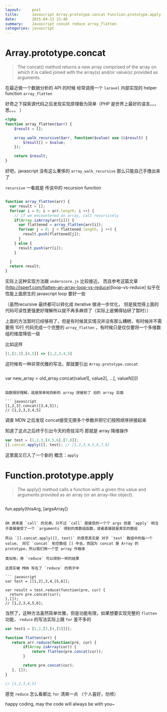 ```yaml
---
layout:     post
title:      Javascript Array.prototype.concat Function.prototype.apply
date:       2015-04-23 23:40
summary:    Javascript concat reduce array_flatten
categories: javascript
---
```


# Array.prototype.concat

> The concat() method returns a new array comprised of the array on which it is called joined with the array(s) and/or value(s) provided as arguments.

在最近做一个数据分析的 API 的时候 经常调用一个 `laravel` 内部实现的 helper function `array_flatten`

好奇之下探索源代码之后发现实现原理极为简单（PHP 是世界上最好的语言。。。 恩。。。 ）

``` php
<?php
function array_flatten($arr) {
    $result = [];

    array_walk_recursive($arr, function($value) use (&$result) {
        $result[] = $value;
    });

    return $result;
}
```

好吧，javascript 没有这么奢侈的 `array_walk_recursive` 那么只能自己手撸出来了

`recursive` 一看就是 传说中的 recursion function

``` javascript

function array_flatten(arr) {
  var result = [];
  for(var i = 0; i < arr.length; i ++) {
    // if we encountered an array, call recursively
    if(Array.isArray(arr[i])) {
      var flattened = array_flatten(arr[i]);
      for(var j = 0; j < flattened.length; j ++) {
        result.push(flattened[j]);
      }
    } else {
      result.push(arr[i]);
    }

  }
  return result;
}
```

实际上这种实现方法跟 `underscore.js` 比较接近。 而且参考这篇文章 (http://jsperf.com/flatten-an-array-loop-vs-reduce)[loop-vs-reduce] 似乎在性能上面原生的 javascript loop 要好一些

（虽然recursive 最终都可以转化成 iterative 做进一步优化， 但是我觉得上面的代码可读性更强更好理解所以就不再多麻烦了（实际上是懒得钻研了暂时））

上面的方法暂时已经够用了，但是有时候其实情况并没有那么糟糕，有时候并不需要用 10行 代码完成一个完整的 `array_flatten` ，有时候只是仅仅要将一个多维数组的维度降低一级

比如这样


``` javascript
[1,[2,3],[4,5]] => [1,2,3,4,5]
```

这时候有一种非常优雅的写法，那就要引出 `Array.prototype.concat`

> ```javascript
  var new_array = old_array.concat(value1[, value2[, ...[, valueN]]])
  ```

函数很好理解，就是简单地将新的 array 拼接到了 旧的 array 后面

``` javascript
[1,2,3].concat([3,4,5]);
// [1,2,3,3,4,5]
```

调查 MDN 之后发现 concat接受无限多个参数并把它们按照顺序拼接起来

知道了这点之后终于引出今天的奇技淫巧 那就是 array 降维操作

``` javascript
var test = [1,2,3,[4,5,6],[7,8]];
[].concat.apply([], test); // [1,2,3,4,5,6,7,8]
```

这里面又已入了一个新的 概念：`apply`

# Function.prototype.apply

> The apply() method calls a function with a given this value and arguments provided as an array (or an array-like object).

> ``` javascript
  fun.apply(thisArg, [argsArray])
  ```

OK 原来是 `call` 的兄弟。只不过 `call` 是接受的一个个 args 但是 `apply` 相当于直接接受了一个 `arguments` 得到的类数组函数，或者直接就是真实的数组

所以 `[].concat.apply([], test)` 的意思其实是 对于 `test` 数组中的每一个 value， 将它 `concat` 到空数组 [] 中去，而因为 concat 是 Array 的 prototype，所以我们用一个空 array 作载体

类似地，用 `reduce` 可以得到一样的结果

这其实被 MDN 写在了 `reduce` 的例子中

``` javascript
var test = [[1,2],3,4,[5,6]];

var result = test.reduce(function(pre, cur) {
    return pre.concat(cur);
},[]);
// [1,2,3,4,5,6];
```

当然了，这种方法虽然简单优雅，但是功能有限，如果想要实现完整的 `flatten` 功能， `reduce` 的写法实际上跟 `for` 差不多的

``` javascript
var test1 = [1,2,[3,[4,[5]]]];

function flatten(arr) {
   return arr.reduce(function(pre, cur) {
        if(Array.isArray(cur)) {
            return flatten(pre.concat(cur));
        }

        return pre.concat(cur);
   }, []);
}

// [1,2,3,4,5]
```

感觉 `reduce` 怎么看都比 `for` 清爽一点 （个人喜好，勿喷）

happy coding, may the code will always be with you~
